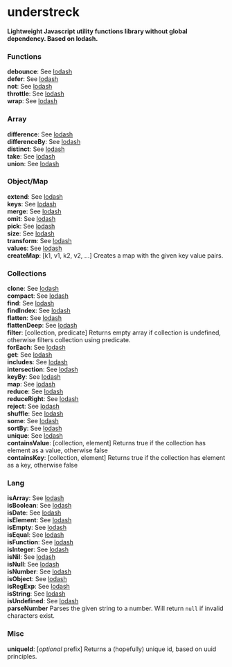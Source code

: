 # understreck

**Lightweight Javascript utility functions library without global dependency. Based on lodash.**

### Functions
**debounce**: See [lodash](http://lodash.com/docs/4.17.5#debounce)  
**defer**: See [lodash](http://lodash.com/docs/4.17.5#defer)  
**not**: See [lodash](http://lodash.com/docs/4.17.4#negate)  
**throttle**: See [lodash](http://lodash.com/docs/4.17.5#throttle)  
**wrap**: See [lodash](http://lodash.com/docs/4.17.5#wrap)

### Array
**difference**: See [lodash](http://lodash.com/docs/4.17.4#difference)  
**differenceBy**: See [lodash](http://lodash.com/docs/4.17.4#differenceBy)  
**distinct**: See [lodash](http://lodash.com/docs/4.17.4#uniq)  
**take**: See [lodash](http://lodash.com/docs/4.17.4#take)  
**union**: See [lodash](http://lodash.com/docs/4.17.4#union)  

### Object/Map
**extend**: See [lodash](http://lodash.com/docs/4.17.4#assignIn)  
**keys**: See [lodash](http://lodash.com/docs/4.17.4#keys)  
**merge**: See [lodash](http://lodash.com/docs/4.17.4#merge)  
**omit**: See [lodash](http://lodash.com/docs/4.17.4#omit)  
**pick**: See [lodash](http://lodash.com/docs/4.17.4#pick)  
**size**: See [lodash](http://lodash.com/docs/4.17.4#size)  
**transform**: See [lodash](http://lodash.com/docs/4.17.4#transform)  
**values**: See [lodash](http://lodash.com/docs/4.17.4#values)  
**createMap**: [k1, v1, k2, v2, ...] Creates a map with the given key value pairs.

###  Collections
**clone**: See [lodash](http://lodash.com/docs/4.17.4#cloneDeep)  
**compact**: See [lodash](http://lodash.com/docs/4.17.4#compact)  
**find**: See [lodash](http://lodash.com/docs/4.17.4#find)  
**findIndex**: See [lodash](http://lodash.com/docs/4.17.4#findIndex)  
**flatten**: See [lodash](http://lodash.com/docs/4.17.4#flatten)  
**flattenDeep**: See [lodash](http://lodash.com/docs/4.17.4#flattenDeep)  
**filter**: [collection, predicate] Returns empty array if collection is undefined, otherwise filters collection using predicate.  
**forEach**: See [lodash](http://lodash.com/docs/4.17.4#forEach)  
**get**: See [lodash](http://lodash.com/docs/4.17.4#get)  
**includes**: See [lodash](http://lodash.com/docs/4.17.4#includes)  
**intersection**: See [lodash](http://lodash.com/docs/4.17.4#intersection)  
**keyBy**: See [lodash](http://lodash.com/docs/4.17.4#keyBy)  
**map**: See [lodash](http://lodash.com/docs/4.17.4#map)    
**reduce**: See [lodash](http://lodash.com/docs/4.17.4#reduce)  
**reduceRight**: See [lodash](http://lodash.com/docs/4.17.4#reduceRight)  
**reject**: See [lodash](http://lodash.com/docs/4.17.4#reject)  
**shuffle**: See [lodash](http://lodash.com/docs/4.17.4#shuffle)  
**some**: See [lodash](http://lodash.com/docs/4.17.4#some)  
**sortBy**: See [lodash](http://lodash.com/docs/4.17.4#sortBy)  
**unique**: See [lodash](http://lodash.com/docs/4.17.4#uniq)  
**containsValue**: \[collection, element\] Returns true if the collection has element as a value, otherwise false   
**containsKey**: \[collection, element\] Returns true if the collection has element as a key, otherwise false  

### Lang
**isArray**: See [lodash](http://lodash.com/docs/4.17.4#isArray)  
**isBoolean**: See [lodash](http://lodash.com/docs/4.17.4#isBoolean)  
**isDate**: See [lodash](http://lodash.com/docs/4.17.4#isDate)  
**isElement**: See [lodash](http://lodash.com/docs/4.17.4#isElement)  
**isEmpty**: See [lodash](http://lodash.com/docs/4.17.4#isEmpty)  
**isEqual**: See [lodash](http://lodash.com/docs/4.17.4#isEqual)  
**isFunction**: See [lodash](http://lodash.com/docs/4.17.4#isFunction)  
**isInteger**: See [lodash](http://lodash.com/docs/4.17.4#isInteger)  
**isNil**: See [lodash](http://lodash.com/docs/4.17.4#isNil)  
**isNull**: See [lodash](http://lodash.com/docs/4.17.4#isNull)  
**isNumber**: See [lodash](http://lodash.com/docs/4.17.4#isFinite)  
**isObject**: See [lodash](http://lodash.com/docs/4.17.4#isObject)  
**isRegExp**: See [lodash](http://lodash.com/docs/4.17.4#isRegExp)  
**isString**: See [lodash](http://lodash.com/docs/4.17.4#isString)  
**isUndefined**: See [lodash](http://lodash.com/docs/4.17.4#isUndefined)  
**parseNumber**  Parses the given string to a number. Will return `null` if invalid characters exist.

### Misc
**uniqueId**: \[*optional* prefix\] Returns a (hopefully) unique id, based on uuid principles.
